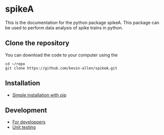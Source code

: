 # spikeA

This is the documentation for the python package spikeA. This package can be used to perform data analysis of spike trains in python.

## Clone the repository

You can download the code to your computer using the 

```
cd ~/repo
git clone https://github.com/kevin-allen/spikeA.git
```

## Installation

* [Simple installation with pip](installation.md)

## Development

* [For developpers](development.md)
* [Unit testing](unittest.md)



